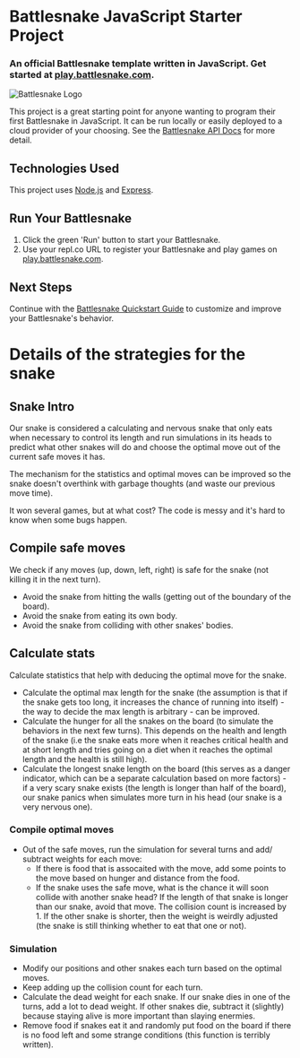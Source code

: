 # Battlesnake JavaScript Starter Project

### An official Battlesnake template written in JavaScript. Get started at [play.battlesnake.com](https://play.battlesnake.com).

![Battlesnake Logo](https://media.battlesnake.com/social/StarterSnakeGitHubRepos_JavaScript.png)

This project is a great starting point for anyone wanting to program their first Battlesnake in JavaScript. It can be run locally or easily deployed to a cloud provider of your choosing. See the [Battlesnake API Docs](https://docs.battlesnake.com/api) for more detail. 

## Technologies Used

This project uses [Node.js](https://nodejs.org/en/) and [Express](https://expressjs.com/).

## Run Your Battlesnake

1. Click the green 'Run' button to start your Battlesnake.
2. Use your repl.co URL to register your Battlesnake and play games on [play.battlesnake.com](https://play.battlesnake.com).

## Next Steps

Continue with the [Battlesnake Quickstart Guide](https://docs.battlesnake.com/quickstart) to customize and improve your Battlesnake's behavior.

# Details of the strategies for the snake

## Snake Intro
Our snake is considered a calculating and nervous snake that only eats when necessary to control its length and run simulations in its heads to predict what other snakes will do and choose the optimal move out of the current safe moves it has. 

The mechanism for the statistics and optimal moves can be improved so the snake
doesn't overthink with garbage thoughts (and waste our previous move time).

It won several games, but at what cost? The code is messy and it's hard to know when some bugs happen. 

## Compile safe moves
We check if any moves (up, down, left, right) is safe for the snake (not killing it in the next turn).
+ Avoid the snake from hitting the walls (getting out of the boundary of the board).
+ Avoid the snake from eating its own body.
+ Avoid the snake from colliding with other snakes' bodies. 

## Calculate stats
Calculate statistics that help with deducing the optimal move for the snake.
+ Calculate the optimal max length for the snake (the assumption is that if the snake gets too long, it increases the chance of running into itself) - the way to decide the max length is arbitrary - can be improved.
+ Calculate the hunger for all the snakes on the board (to simulate the behaviors in the next few turns). This depends on the health and length of the snake (i.e the snake eats more when it reaches critical health and at short length and tries going on a diet when it reaches the optimal length and the health is still high). 
+ Calculate the longest snake length on the board (this serves as a danger indicator, which can be a separate calculation based on more factors) - if a very scary snake exists (the length is longer than half of the board), our snake panics when simulates more turn in his head (our snake is a very nervous one).

### Compile optimal moves
+ Out of the safe moves, run the simulation for several turns and add/ subtract weights for each move:
  + If there is food that is assocaited with the move, add some points to the move based on hunger and distance from the food.
  + If the snake uses the safe move, what is the chance it will soon collide with another snake head? If the length of that snake is longer than our snake, avoid that move. The collision count is increased by 1. If the other snake is shorter, then the weight is weirdly adjusted (the snake is still thinking whether to eat that one or not). 

### Simulation
+ Modify our positions and other snakes each turn based on the optimal moves.
+ Keep adding up the collision count for each turn.
+ Calculate the dead weight for each snake. If our snake dies in one of the turns, add a lot to dead weight. If other snakes die, subtract it (slightly) because staying alive is more important than slaying enermies. 
+ Remove food if snakes eat it and randomly put food on the board if there is no food left and some strange conditions (this function is terribly written).
